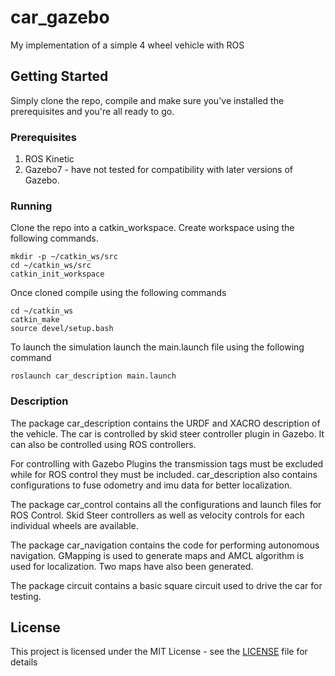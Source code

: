 # car_gazebo
My implementation of a simple 4 wheel vehicle with ROS

## Getting Started
Simply clone the repo, compile and make sure you've installed the prerequisites and you're all ready to go.

### Prerequisites
1. ROS Kinetic
2. Gazebo7 - have not tested for compatibility with later versions of Gazebo.

### Running
Clone the repo into a catkin_workspace.
Create workspace using the following commands.

```
mkdir -p ~/catkin_ws/src
cd ~/catkin_ws/src
catkin_init_workspace
```

Once cloned compile using the following commands

```
cd ~/catkin_ws
catkin_make
source devel/setup.bash
```

To launch the simulation launch the main.launch file using the following command

```
roslaunch car_description main.launch
```

### Description
The package car_description contains the URDF and XACRO description of the vehicle.
The car is controlled by skid steer controller plugin in Gazebo. It can also be controlled using ROS controllers.

For controlling with Gazebo Plugins the transmission tags must be excluded while for ROS control they must be included.
car_description also contains configurations to fuse odometry and imu data for better localization.

The package car_control contains all the configurations and launch files for ROS Control.
Skid Steer controllers as well as velocity controls for each individual wheels are available.

The package car_navigation contains the code for performing autonomous navigation. GMapping is used to generate maps and AMCL algorithm is used for localization.
Two maps have also been generated.

The package circuit contains a basic square circuit used to drive the car for testing.


## License
This project is licensed under the MIT License - see the [LICENSE](LICENSE) file for details
